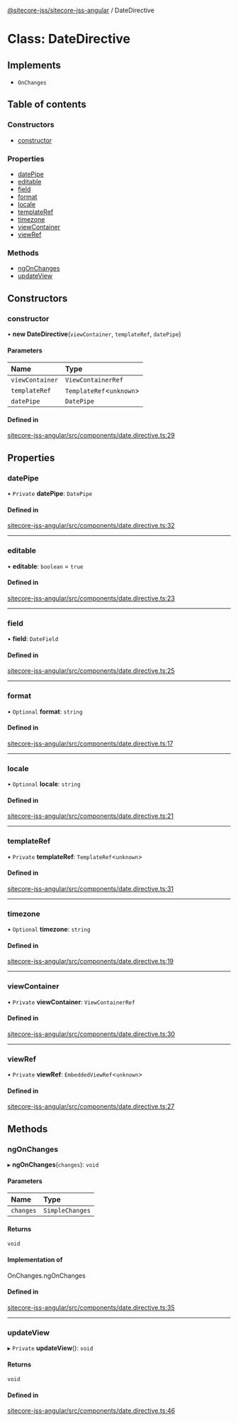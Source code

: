 [@sitecore-jss/sitecore-jss-angular](../README.md) / DateDirective

# Class: DateDirective

## Implements

- `OnChanges`

## Table of contents

### Constructors

- [constructor](DateDirective.md#constructor)

### Properties

- [datePipe](DateDirective.md#datepipe)
- [editable](DateDirective.md#editable)
- [field](DateDirective.md#field)
- [format](DateDirective.md#format)
- [locale](DateDirective.md#locale)
- [templateRef](DateDirective.md#templateref)
- [timezone](DateDirective.md#timezone)
- [viewContainer](DateDirective.md#viewcontainer)
- [viewRef](DateDirective.md#viewref)

### Methods

- [ngOnChanges](DateDirective.md#ngonchanges)
- [updateView](DateDirective.md#updateview)

## Constructors

### constructor

• **new DateDirective**(`viewContainer`, `templateRef`, `datePipe`)

#### Parameters

| Name | Type |
| :------ | :------ |
| `viewContainer` | `ViewContainerRef` |
| `templateRef` | `TemplateRef`<`unknown`\> |
| `datePipe` | `DatePipe` |

#### Defined in

[sitecore-jss-angular/src/components/date.directive.ts:29](https://github.com/Sitecore/jss/blob/618adb76d/packages/sitecore-jss-angular/src/components/date.directive.ts#L29)

## Properties

### datePipe

• `Private` **datePipe**: `DatePipe`

#### Defined in

[sitecore-jss-angular/src/components/date.directive.ts:32](https://github.com/Sitecore/jss/blob/618adb76d/packages/sitecore-jss-angular/src/components/date.directive.ts#L32)

___

### editable

• **editable**: `boolean` = `true`

#### Defined in

[sitecore-jss-angular/src/components/date.directive.ts:23](https://github.com/Sitecore/jss/blob/618adb76d/packages/sitecore-jss-angular/src/components/date.directive.ts#L23)

___

### field

• **field**: `DateField`

#### Defined in

[sitecore-jss-angular/src/components/date.directive.ts:25](https://github.com/Sitecore/jss/blob/618adb76d/packages/sitecore-jss-angular/src/components/date.directive.ts#L25)

___

### format

• `Optional` **format**: `string`

#### Defined in

[sitecore-jss-angular/src/components/date.directive.ts:17](https://github.com/Sitecore/jss/blob/618adb76d/packages/sitecore-jss-angular/src/components/date.directive.ts#L17)

___

### locale

• `Optional` **locale**: `string`

#### Defined in

[sitecore-jss-angular/src/components/date.directive.ts:21](https://github.com/Sitecore/jss/blob/618adb76d/packages/sitecore-jss-angular/src/components/date.directive.ts#L21)

___

### templateRef

• `Private` **templateRef**: `TemplateRef`<`unknown`\>

#### Defined in

[sitecore-jss-angular/src/components/date.directive.ts:31](https://github.com/Sitecore/jss/blob/618adb76d/packages/sitecore-jss-angular/src/components/date.directive.ts#L31)

___

### timezone

• `Optional` **timezone**: `string`

#### Defined in

[sitecore-jss-angular/src/components/date.directive.ts:19](https://github.com/Sitecore/jss/blob/618adb76d/packages/sitecore-jss-angular/src/components/date.directive.ts#L19)

___

### viewContainer

• `Private` **viewContainer**: `ViewContainerRef`

#### Defined in

[sitecore-jss-angular/src/components/date.directive.ts:30](https://github.com/Sitecore/jss/blob/618adb76d/packages/sitecore-jss-angular/src/components/date.directive.ts#L30)

___

### viewRef

• `Private` **viewRef**: `EmbeddedViewRef`<`unknown`\>

#### Defined in

[sitecore-jss-angular/src/components/date.directive.ts:27](https://github.com/Sitecore/jss/blob/618adb76d/packages/sitecore-jss-angular/src/components/date.directive.ts#L27)

## Methods

### ngOnChanges

▸ **ngOnChanges**(`changes`): `void`

#### Parameters

| Name | Type |
| :------ | :------ |
| `changes` | `SimpleChanges` |

#### Returns

`void`

#### Implementation of

OnChanges.ngOnChanges

#### Defined in

[sitecore-jss-angular/src/components/date.directive.ts:35](https://github.com/Sitecore/jss/blob/618adb76d/packages/sitecore-jss-angular/src/components/date.directive.ts#L35)

___

### updateView

▸ `Private` **updateView**(): `void`

#### Returns

`void`

#### Defined in

[sitecore-jss-angular/src/components/date.directive.ts:46](https://github.com/Sitecore/jss/blob/618adb76d/packages/sitecore-jss-angular/src/components/date.directive.ts#L46)
